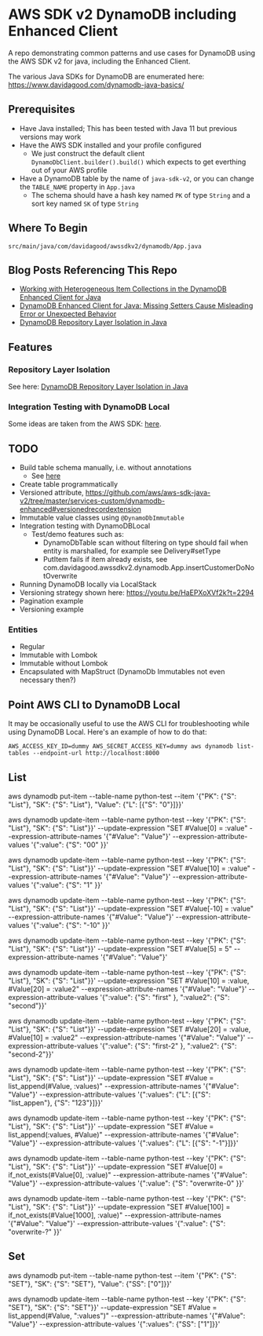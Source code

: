 # AWS SDK v2 DynamoDB including Enhanced Client

A repo demonstrating common patterns and use cases for DynamoDB using the AWS SDK v2 for java, including the Enhanced Client.

The various Java SDKs for DynamoDB are enumerated here: https://www.davidagood.com/dynamodb-java-basics/


## Prerequisites

- Have Java installed; This has been tested with Java 11 but previous versions may work
- Have the AWS SDK installed and your profile configured
  - We just construct the default client `DynamoDbClient.builder().build()` which expects to get everthing out of your AWS profile
- Have a DynamoDB table by the name of `java-sdk-v2`, or you can change the `TABLE_NAME` property in `App.java`
  - The schema should have a hash key named `PK` of type `String` and a sort key named `SK` of type `String`

## Where To Begin

`src/main/java/com/davidagood/awssdkv2/dynamodb/App.java`

## Blog Posts Referencing This Repo

- [Working with Heterogeneous Item Collections in the DynamoDB Enhanced Client for Java](https://davidagood.com/dynamodb-enhanced-client-java-heterogeneous-item-collections/)
- [DynamoDB Enhanced Client for Java: Missing Setters Cause Misleading Error or Unexpected Behavior](https://davidagood.com/dynamodb-enhanced-client-java-missing-setters/)
- [DynamoDB Repository Layer Isolation in Java](https://davidagood.com/dynamodb-repository-layer-isolation-in-java/)

## Features

### Repository Layer Isolation

See here: [DynamoDB Repository Layer Isolation in Java](https://davidagood.com/dynamodb-repository-layer-isolation-in-java/)

### Integration Testing with DynamoDB Local

Some ideas are taken from the AWS SDK:
[here](https://github.com/aws/aws-sdk-java-v2/blob/93269d4c0416d0f72e086774265847d6af0d54ec/services-custom/dynamodb-enhanced/src/test/java/software/amazon/awssdk/extensions/dynamodb/mappingclient/functionaltests/LocalDynamoDb.java).


## TODO

- Build table schema manually, i.e. without annotations
  - See [here](https://github.com/aws/aws-sdk-java-v2/tree/master/services-custom/dynamodb-enhanced#initialization)
- Create table programmatically
- Versioned attribute, https://github.com/aws/aws-sdk-java-v2/tree/master/services-custom/dynamodb-enhanced#versionedrecordextension
- Immutable value classes using `@DynamoDbImmutable`
- Integration testing with DynamoDBLocal
  - Test/demo features such as:
    - DynamoDbTable scan without filtering on type should fail when entity is marshalled, for example see Delivery#setType
    - PutItem fails if item already exists, see com.davidagood.awssdkv2.dynamodb.App.insertCustomerDoNotOverwrite
- Running DynamoDB locally via LocalStack
- Versioning strategy shown here: https://youtu.be/HaEPXoXVf2k?t=2294
- Pagination example
- Versioning example

### Entities

- Regular
- Immutable with Lombok
- Immutable without Lombok
- Encapsulated with MapStruct (DynamoDb Immutables not even necessary then?)

## Point AWS CLI to DynamoDB Local

It may be occasionally useful to use the AWS CLI for troubleshooting while using DynamoDB Local. 
Here's an example of how to do that: 

`AWS_ACCESS_KEY_ID=dummy AWS_SECRET_ACCESS_KEY=dummy aws dynamodb list-tables --endpoint-url http://localhost:8000`

## List

aws dynamodb put-item --table-name python-test --item '{"PK": {"S": "List"}, "SK": {"S": "List"}, "Value": {"L": [{"S": "0"}]}}'

aws dynamodb update-item --table-name python-test --key '{"PK": {"S": "List"}, "SK": {"S": "List"}}' --update-expression "SET #Value[0] = :value" --expression-attribute-names '{"#Value": "Value"}' --expression-attribute-values '{":value": {"S": "00" }}'

aws dynamodb update-item --table-name python-test --key '{"PK": {"S": "List"}, "SK": {"S": "List"}}' --update-expression "SET #Value[10] = :value" --expression-attribute-names '{"#Value": "Value"}' --expression-attribute-values '{":value": {"S": "1" }}'

aws dynamodb update-item --table-name python-test --key '{"PK": {"S": "List"}, "SK": {"S": "List"}}' --update-expression "SET #Value[-10] = :value" --expression-attribute-names '{"#Value": "Value"}' --expression-attribute-values '{":value": {"S": "-10" }}'

aws dynamodb update-item --table-name python-test --key '{"PK": {"S": "List"}, "SK": {"S": "List"}}' --update-expression "SET #Value[5] = 5" --expression-attribute-names '{"#Value": "Value"}'

aws dynamodb update-item --table-name python-test --key '{"PK": {"S": "List"}, "SK": {"S": "List"}}' --update-expression "SET #Value[10] = :value, #Value[20] = :value2" --expression-attribute-names '{"#Value": "Value"}' --expression-attribute-values '{":value": {"S": "first" }, ":value2": {"S": "second"}}'

aws dynamodb update-item --table-name python-test --key '{"PK": {"S": "List"}, "SK": {"S": "List"}}' --update-expression "SET #Value[20] = :value, #Value[10] = :value2" --expression-attribute-names '{"#Value": "Value"}' --expression-attribute-values '{":value": {"S": "first-2" }, ":value2": {"S": "second-2"}}'

aws dynamodb update-item --table-name python-test --key '{"PK": {"S": "List"}, "SK": {"S": "List"}}' --update-expression "SET #Value = list_append(#Value, :values)" --expression-attribute-names '{"#Value": "Value"}' --expression-attribute-values '{":values": {"L": [{"S": "list_appen"}, {"S": "123"}]}}'

aws dynamodb update-item --table-name python-test --key '{"PK": {"S": "List"}, "SK": {"S": "List"}}' --update-expression "SET #Value = list_append(:values, #Value)" --expression-attribute-names '{"#Value": "Value"}' --expression-attribute-values '{":values": {"L": [{"S": "-1"}]}}'

aws dynamodb update-item --table-name python-test --key '{"PK": {"S": "List"}, "SK": {"S": "List"}}' --update-expression "SET #Value[0] = if_not_exists(#Value[0], :value)" --expression-attribute-names '{"#Value": "Value"}' --expression-attribute-values '{":value": {"S": "overwrite-0" }}'

aws dynamodb update-item --table-name python-test --key '{"PK": {"S": "List"}, "SK": {"S": "List"}}' --update-expression "SET #Value[100] = if_not_exists(#Value[1000], :value)" --expression-attribute-names '{"#Value": "Value"}' --expression-attribute-values '{":value": {"S": "overwrite-?" }}'


## Set

aws dynamodb put-item --table-name python-test --item '{"PK": {"S": "SET"}, "SK": {"S": "SET"}, "Value": {"SS": ["0"]}}'

aws dynamodb update-item --table-name python-test --key '{"PK": {"S": "SET"}, "SK": {"S": "SET"}}' --update-expression "SET #Value = list_append(#Value, ":values")" --expression-attribute-names '{"#Value": "Value"}' --expression-attribute-values '{":values": {"SS": ["1"]}}'